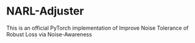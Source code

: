 # NARL-Adjuster
This is an official PyTorch implementation of Improve Noise Tolerance of Robust Loss via Noise-Awareness
